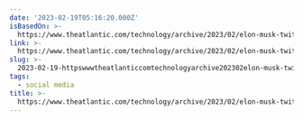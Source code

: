 ```yaml
---
date: '2023-02-19T05:16:20.000Z'
isBasedOn: >-
  https://www.theatlantic.com/technology/archive/2023/02/elon-musk-twitter-ethics-algorithm-biases/673110/
link: >-
  https://www.theatlantic.com/technology/archive/2023/02/elon-musk-twitter-ethics-algorithm-biases/673110/
slug: >-
  2023-02-19-httpswwwtheatlanticcomtechnologyarchive202302elon-musk-twitter-ethics-algorithm-biases673110
tags:
  - social media
title: >-
  https://www.theatlantic.com/technology/archive/2023/02/elon-musk-twitter-ethics-algorithm-biases/673110/
---
```



